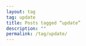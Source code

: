 ```yaml
---
layout: tag
tag: update
title: Posts tagged “update”
description: ""
permalink: /tag/update/
---
```


